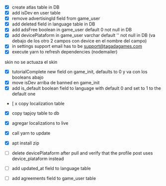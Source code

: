  - [x] create atlas table in DB
 - [x] add isDev en user table
 - [x] remove advertisingId field from game_user
 - [x] add deleted field in language table in DB
 - [x] add adsFree boolean in game_user default 0 not null in DB
 - [x] add devicePlataform in game_user varchar default '' not null in DB (va debajo de los otro 2 campos con device en el nombre del campo)
 - [x] in settings support email has to be support@tagadagames.com
 - [x] execute yarn to refresh dependencies (nodemailer)
 
 skin no se actuaza el skin

 - [x] tutorialComplete new field on game_init, defaults to 0 y va con los booleans abajo
 - [x] move isDev arriba de banned en game_init
 - [x] add is_default boolean field to language with default 0 and set to 1 to the default one
 - [ x copy localization table
- [x] copy tapjoy table to db
- [x] agregar localizations to live
- [x] call yarn to update
- [x] apt install zip

 - [ ] delete devicePlataform after pull and verify that the profile post uses device_plataform instead
 - [ ] add updated_at field to language table
 - [ ] add agreements field to game_user table
 